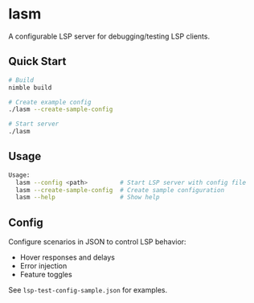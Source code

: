 # lasm

A configurable LSP server for debugging/testing LSP clients.

## Quick Start

```bash
# Build
nimble build

# Create example config
./lasm --create-sample-config

# Start server
./lasm
```

## Usage

```bash
Usage:
  lasm --config <path>         # Start LSP server with config file
  lasm --create-sample-config  # Create sample configuration
  lasm --help                  # Show help
```

## Config

Configure scenarios in JSON to control LSP behavior:
- Hover responses and delays
- Error injection
- Feature toggles

See `lsp-test-config-sample.json` for examples.
